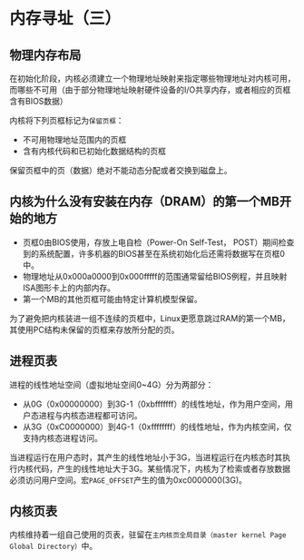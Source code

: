 # 内存寻址（三）

## 物理内存布局

在初始化阶段，内核必须建立一个物理地址映射来指定哪些物理地址对内核可用，而哪些不可用（由于部分物理地址映射硬件设备的I/O共享内存，或者相应的页框含有BIOS数据）

内核将下列页框标记为`保留页框`：

* 不可用物理地址范围内的页框
* 含有内核代码和已初始化数据结构的页框

保留页框中的页（数据）绝对不能动态分配或者交换到磁盘上。

## 内核为什么没有安装在内存（DRAM）的第一个MB开始的地方

* 页框0由BIOS使用，存放上电自检（Power-On Self-Test， POST）期间检查到的系统配置，许多机器的BIOS甚至在系统初始化后还需将数据写在页框0中。
* 物理地址从0x000a0000到0x000fffff的范围通常留给BIOS例程，并且映射ISA图形卡上的内部内存。
* 第一个MB的其他页框可能由特定计算机模型保留。

为了避免把内核装进一组不连续的页框中，Linux更愿意跳过RAM的第一个MB，其使用PC结构未保留的页框来存放所分配的页。

## 进程页表

进程的线性地址空间（虚拟地址空间0~4G）分为两部分：

* 从0G（0x00000000）到3G-1（0xbfffffff）的线性地址，作为用户空间，用户态进程与内核态进程都可访问。
* 从3G（0xC0000000）到4G-1（0xffffffff）的线性地址，作为内核空间，仅支持内核态进程访问。

当进程运行在用户态时，其产生的线性地址小于3G，当进程运行在内核态时其执行内核代码，产生的线性地址大于3G。某些情况下，内核为了检索或者存放数据必须访问用户空间。宏`PAGE_OFFSET`产生的值为0xc0000000(3G)。

## 内核页表

内核维持着一组自己使用的页表，驻留在`主内核页全局目录（master kernel Page Global Directory）`中。

